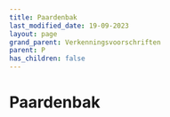 ```yaml
---
title: Paardenbak
last_modified_date: 19-09-2023
layout: page
grand_parent: Verkenningsvoorschriften
parent: P
has_children: false
---
```


Paardenbak
==========

